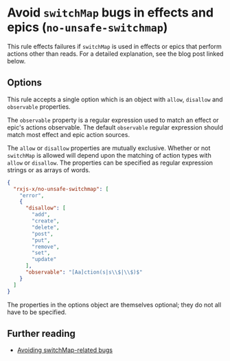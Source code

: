 # Avoid `switchMap` bugs in effects and epics (`no-unsafe-switchmap`)

This rule effects failures if `switchMap` is used in effects or epics that perform actions other than reads. For a detailed explanation, see the blog post linked below.

## Options

This rule accepts a single option which is an object with `allow`, `disallow` and `observable` properties.

The `observable` property is a regular expression used to match an effect or epic's actions observable. The default `observable` regular expression should match most effect and epic action sources.

The `allow` or `disallow` properties are mutually exclusive. Whether or not `switchMap` is allowed will depend upon the matching of action types with `allow` or `disallow`. The properties can be specified as regular expression strings or as arrays of words.

```json
{
  "rxjs-x/no-unsafe-switchmap": [
    "error",
    {
      "disallow": [
        "add",
        "create",
        "delete",
        "post",
        "put",
        "remove",
        "set",
        "update"
      ],
      "observable": "[Aa]ction(s|s\\$|\\$)$"
    }
  ]
}
```

The properties in the options object are themselves optional; they do not all have to be specified.

## Further reading

- [Avoiding switchMap-related bugs](https://ncjamieson.com/avoiding-switchmap-related-bugs/)
